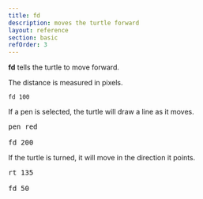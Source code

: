 ```yaml
---
title: fd
description: moves the turtle forward
layout: reference
section: basic
refOrder: 3
---
```


<b>fd</b> tells the turtle to move forward.

The distance is measured in pixels.

<code class="jumbo">fd&nbsp;<span data-dfn="distance">100</span></code>

If a pen is selected, the turtle will draw a line as it moves.

<pre class="jumbo"><span data-dfn="pick a pen">pen red</span>

fd <span data-dfn="longer">200</a></pre>

If the turtle is turned, it will move in the direction it points.

<pre class="jumbo" data-before="pen purple"><span data-dfn="turn the turtle">rt 135</span>

fd <span data-dfn="short">50</span></pre>

